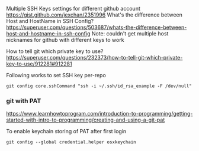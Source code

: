 
Multiple SSH Keys settings for different github account
https://gist.github.com/jexchan/2351996
What's the difference between Host and HostName in SSH Config?
https://superuser.com/questions/503687/whats-the-difference-between-host-and-hostname-in-ssh-config
Note: couldn't get multiple host nicknames for github with different keys to work


How to tell git which private key to use?
https://superuser.com/questions/232373/how-to-tell-git-which-private-key-to-use/912281#912281

Following works to set SSH key per-repo
```
git config core.sshCommand "ssh -i ~/.ssh/id_rsa_example -F /dev/null"
```

### git with PAT

https://www.learnhowtoprogram.com/introduction-to-programming/getting-started-with-intro-to-programming/creating-and-using-a-git-pat

To enable keychain storing of PAT after first login
```
git config --global credential.helper osxkeychain
```